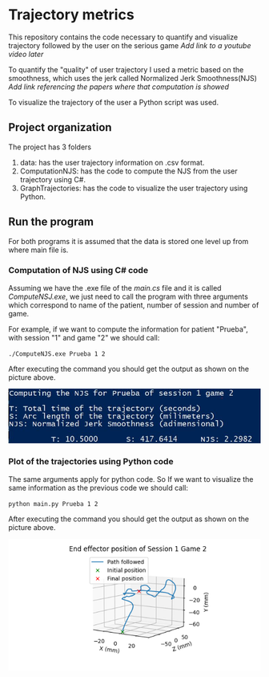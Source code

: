 # Trajectory metrics


This repository contains the code necessary to quantify and visualize
trajectory followed by the user on the serious game *Add link to a youtube video later*

To quantify the "quality" of user trajectory I used a metric based on
the smoothness, which uses the jerk called Normalized Jerk Smoothness(NJS) 
*Add link referencing the papers where that computation is showed*

To visualize the trajectory of the user a Python script was used.

## Project organization

The project has 3 folders

1. data: has the user trajectory information on .csv format. 
2. ComputationNJS: has the code to compute the NJS from the user trajectory using C#.
3. GraphTrajectories: has the code to visualize the user trajectory using Python.


## Run the program

For both programs it is assumed that the data is stored one level up 
from where main file is.

### Computation of NJS using C# code
Assuming we have the .exe file of the *main.cs* file and it is called *ComputeNSJ.exe*, we just need to call the program with three arguments which correspond to name of the patient, number of session and number of game.

For example, if we want to compute the information for patient "Prueba", 
with session "1" and game "2" we should call: 

`./ComputeNJS.exe Prueba 1 2`

After executing the command you should get the output as shown on the picture above.
 
![Picture of C# output after executing the program](CsharpOutput.jpg) 


### Plot of the trajectories using Python code
The same arguments apply for python code. So If we want to visualize the
same information as the previous code we should call: 

`python main.py Prueba 1 2`

After executing the command you should get the output as shown on the picture above.

![Picture of python output for plotting the user trajectory](PythonOutput.png)
